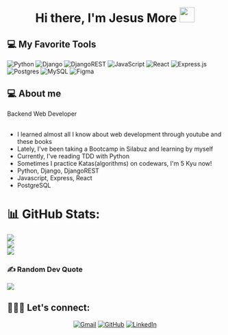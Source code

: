 <h1 align="center">Hi there, I'm Jesus More <img src="https://media.giphy.com/media/hvRJCLFzcasrR4ia7z/giphy.gif" width="35"></h1>



<h2 align="left">💻 My Favorite Tools </h2>

![Python](https://img.shields.io/badge/python-3670A0?style=for-the-badge&logo=python&logoColor=ffdd54) ![Django](https://img.shields.io/badge/django-%23092E20.svg?style=for-the-badge&logo=django&logoColor=white) ![DjangoREST](https://img.shields.io/badge/DJANGO-REST-ff1709?style=for-the-badge&logo=django&logoColor=white&color=ff1709&labelColor=gray) ![JavaScript](https://img.shields.io/badge/javascript-%23323330.svg?style=for-the-badge&logo=javascript&logoColor=%23F7DF1E) ![React](https://img.shields.io/badge/react-%2320232a.svg?style=for-the-badge&logo=react&logoColor=%2361DAFB) ![Express.js](https://img.shields.io/badge/express.js-%23404d59.svg?style=for-the-badge&logo=express&logoColor=%2361DAFB)  ![Postgres](https://img.shields.io/badge/postgres-%23316192.svg?style=for-the-badge&logo=postgresql&logoColor=white) ![MySQL](https://img.shields.io/badge/mysql-%2300f.svg?style=for-the-badge&logo=mysql&logoColor=white) 	![Figma](https://img.shields.io/badge/figma-%23F24E1E.svg?style=for-the-badge&logo=figma&logoColor=white)

<h2 align="left">💻 About me </h2>
Backend Web Developer

<ul>
	<br>
	<li>I learned almost all I know about web development through youtube and these books</li>
	<li>Lately, I've been taking a Bootcamp in Silabuz and learning by myself  </li>
	<li>Currently, I've reading TDD with Python</li>
	<li>Sometimes I practice Katas(algorithms) on codewars, I'm 5 Kyu now!</li>
	<li>Python, Django, DjangoREST</li>
	<li>Javascript, Express, React</li>
	<li>PostgreSQL</li>	
</ul>

# 📊 GitHub Stats:
![](https://github-readme-stats.vercel.app/api?username=freddyxd5&theme=dark&hide_border=false&include_all_commits=false&count_private=true)<br/>
![](https://github-readme-streak-stats.herokuapp.com/?user=freddyxd5&theme=dark&hide_border=false)<br/>
![](https://github-readme-stats.vercel.app/api/top-langs/?username=freddyxd5&theme=dark&hide_border=false&include_all_commits=false&count_private=true&layout=compact)


### ✍️ Random Dev Quote
![](https://quotes-github-readme.vercel.app/api?type=horizontal&theme=radical)


## 🧑🏼‍💻 Let's connect:
<!-- Proudly created with GPRM ( https://gprm.itsvg.in ) -->
<p align="center">  
	<a href="mailto:jesus.zmore@gmail.com"><img src="https://img.icons8.com/bubbles/50/000000/gmail.png" alt="Gmail"/></a>
	<a href="https://github.com/linder3hs"><img src="https://img.icons8.com/bubbles/50/000000/github.png" alt="GitHub"/></a>
	<a href="https://linkedin.com/in/jesuszmore"><img src="https://img.icons8.com/bubbles/50/000000/linkedin.png" alt="LinkedIn"/></a>	  	
</p>

